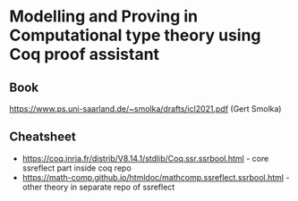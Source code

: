 # Modelling and Proving in Computational type theory using Coq proof assistant

## Book
https://www.ps.uni-saarland.de/~smolka/drafts/icl2021.pdf (Gert Smolka)

## Cheatsheet
- https://coq.inria.fr/distrib/V8.14.1/stdlib/Coq.ssr.ssrbool.html - core ssreflect part inside coq repo
- https://math-comp.github.io/htmldoc/mathcomp.ssreflect.ssrbool.html - other theory in separate repo of ssreflect